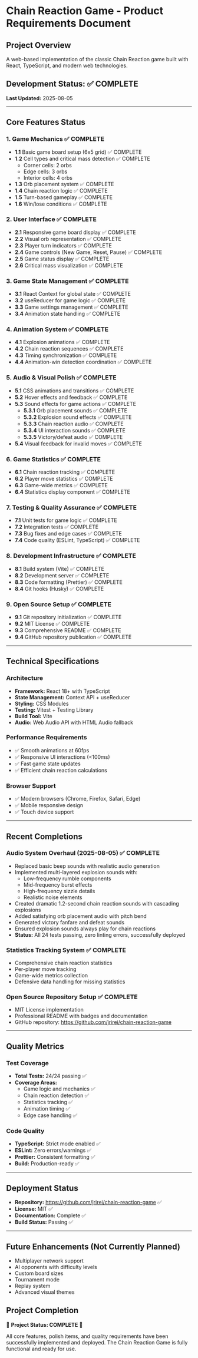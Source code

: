 # Chain Reaction Game - Product Requirements Document

## Project Overview
A web-based implementation of the classic Chain Reaction game built with React, TypeScript, and modern web technologies.

## Development Status: ✅ COMPLETE
**Last Updated:** 2025-08-05

---

## Core Features Status

### 1. Game Mechanics ✅ COMPLETE
- **1.1** Basic game board setup (6x5 grid) ✅ COMPLETE
- **1.2** Cell types and critical mass detection ✅ COMPLETE
  - Corner cells: 2 orbs
  - Edge cells: 3 orbs  
  - Interior cells: 4 orbs
- **1.3** Orb placement system ✅ COMPLETE
- **1.4** Chain reaction logic ✅ COMPLETE
- **1.5** Turn-based gameplay ✅ COMPLETE
- **1.6** Win/lose conditions ✅ COMPLETE

### 2. User Interface ✅ COMPLETE
- **2.1** Responsive game board display ✅ COMPLETE
- **2.2** Visual orb representation ✅ COMPLETE
- **2.3** Player turn indicators ✅ COMPLETE
- **2.4** Game controls (New Game, Reset, Pause) ✅ COMPLETE
- **2.5** Game status display ✅ COMPLETE
- **2.6** Critical mass visualization ✅ COMPLETE

### 3. Game State Management ✅ COMPLETE
- **3.1** React Context for global state ✅ COMPLETE
- **3.2** useReducer for game logic ✅ COMPLETE
- **3.3** Game settings management ✅ COMPLETE
- **3.4** Animation state handling ✅ COMPLETE

### 4. Animation System ✅ COMPLETE
- **4.1** Explosion animations ✅ COMPLETE
- **4.2** Chain reaction sequences ✅ COMPLETE
- **4.3** Timing synchronization ✅ COMPLETE
- **4.4** Animation-win detection coordination ✅ COMPLETE

### 5. Audio & Visual Polish ✅ COMPLETE
- **5.1** CSS animations and transitions ✅ COMPLETE
- **5.2** Hover effects and feedback ✅ COMPLETE
- **5.3** Sound effects for game actions ✅ COMPLETE
  - **5.3.1** Orb placement sounds ✅ COMPLETE
  - **5.3.2** Explosion sound effects ✅ COMPLETE
  - **5.3.3** Chain reaction audio ✅ COMPLETE
  - **5.3.4** UI interaction sounds ✅ COMPLETE
  - **5.3.5** Victory/defeat audio ✅ COMPLETE
- **5.4** Visual feedback for invalid moves ✅ COMPLETE

### 6. Game Statistics ✅ COMPLETE
- **6.1** Chain reaction tracking ✅ COMPLETE
- **6.2** Player move statistics ✅ COMPLETE
- **6.3** Game-wide metrics ✅ COMPLETE
- **6.4** Statistics display component ✅ COMPLETE

### 7. Testing & Quality Assurance ✅ COMPLETE
- **7.1** Unit tests for game logic ✅ COMPLETE
- **7.2** Integration tests ✅ COMPLETE
- **7.3** Bug fixes and edge cases ✅ COMPLETE
- **7.4** Code quality (ESLint, TypeScript) ✅ COMPLETE

### 8. Development Infrastructure ✅ COMPLETE
- **8.1** Build system (Vite) ✅ COMPLETE
- **8.2** Development server ✅ COMPLETE
- **8.3** Code formatting (Prettier) ✅ COMPLETE
- **8.4** Git hooks (Husky) ✅ COMPLETE

### 9. Open Source Setup ✅ COMPLETE
- **9.1** Git repository initialization ✅ COMPLETE
- **9.2** MIT License ✅ COMPLETE
- **9.3** Comprehensive README ✅ COMPLETE
- **9.4** GitHub repository publication ✅ COMPLETE

---

## Technical Specifications

### Architecture
- **Framework:** React 18+ with TypeScript
- **State Management:** Context API + useReducer
- **Styling:** CSS Modules
- **Testing:** Vitest + Testing Library
- **Build Tool:** Vite
- **Audio:** Web Audio API with HTML Audio fallback

### Performance Requirements
- ✅ Smooth animations at 60fps
- ✅ Responsive UI interactions (<100ms)
- ✅ Fast game state updates
- ✅ Efficient chain reaction calculations

### Browser Support
- ✅ Modern browsers (Chrome, Firefox, Safari, Edge)
- ✅ Mobile responsive design
- ✅ Touch device support

---

## Recent Completions

### Audio System Overhaul (2025-08-05) ✅ COMPLETE
- Replaced basic beep sounds with realistic audio generation
- Implemented multi-layered explosion sounds with:
  - Low-frequency rumble components
  - Mid-frequency burst effects  
  - High-frequency sizzle details
  - Realistic noise elements
- Created dramatic 1.2-second chain reaction sounds with cascading explosions
- Added satisfying orb placement audio with pitch bend
- Generated victory fanfare and defeat sounds
- Ensured explosion sounds always play for chain reactions
- **Status:** All 24 tests passing, zero linting errors, successfully deployed

### Statistics Tracking System ✅ COMPLETE
- Comprehensive chain reaction statistics
- Per-player move tracking
- Game-wide metrics collection
- Defensive data handling for missing statistics

### Open Source Repository Setup ✅ COMPLETE
- MIT License implementation
- Professional README with badges and documentation
- GitHub repository: https://github.com/jrirei/chain-reaction-game

---

## Quality Metrics

### Test Coverage
- **Total Tests:** 24/24 passing ✅
- **Coverage Areas:**
  - Game logic and mechanics ✅
  - Chain reaction detection ✅
  - Statistics tracking ✅
  - Animation timing ✅
  - Edge case handling ✅

### Code Quality
- **TypeScript:** Strict mode enabled ✅
- **ESLint:** Zero errors/warnings ✅
- **Prettier:** Consistent formatting ✅
- **Build:** Production-ready ✅

---

## Deployment Status
- **Repository:** https://github.com/jrirei/chain-reaction-game ✅
- **License:** MIT ✅
- **Documentation:** Complete ✅
- **Build Status:** Passing ✅

---

## Future Enhancements (Not Currently Planned)
- Multiplayer network support
- AI opponents with difficulty levels
- Custom board sizes
- Tournament mode
- Replay system
- Advanced visual themes

## Project Completion
🎉 **Project Status: COMPLETE** 🎉

All core features, polish items, and quality requirements have been successfully implemented and deployed. The Chain Reaction Game is fully functional and ready for use.